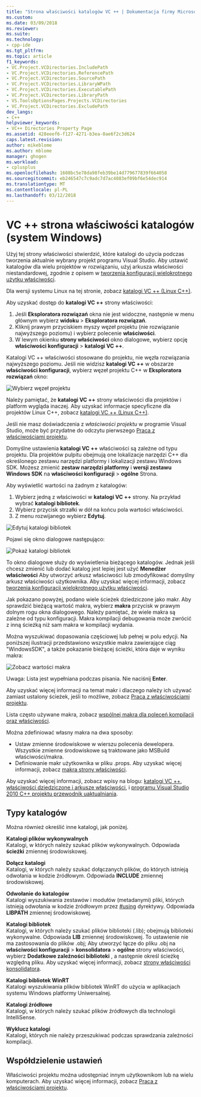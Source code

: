 ```yaml
---
title: "Strona właściwości katalogów VC ++ | Dokumentacja firmy Microsoft"
ms.custom: 
ms.date: 03/09/2018
ms.reviewer: 
ms.suite: 
ms.technology:
- cpp-ide
ms.tgt_pltfrm: 
ms.topic: article
f1_keywords:
- VC.Project.VCDirectories.IncludePath
- VC.Project.VCDirectories.ReferencePath
- VC.Project.VCDirectories.SourcePath
- VC.Project.VCDirectories.LibraryWPath
- VC.Project.VCDirectories.ExecutablePath
- VC.Project.VCDirectories.LibraryPath
- VS.ToolsOptionsPages.Projects.VCDirectories
- VC.Project.VCDirectories.ExcludePath
dev_langs:
- C++
helpviewer_keywords:
- VC++ Directories Property Page
ms.assetid: 428eeef6-f127-4271-b3ea-0ae6f2c3d624
caps.latest.revision: 
author: mikeblome
ms.author: mblome
manager: ghogen
ms.workload:
- cplusplus
ms.openlocfilehash: 1608bc5e78da98feb39be14d779677839f664058
ms.sourcegitcommit: eb246547c7c9adc7d7ac4083ef09bf6e54dec914
ms.translationtype: MT
ms.contentlocale: pl-PL
ms.lasthandoff: 03/12/2018
---
```

# <a name="vc-directories-property-page-windows"></a>VC ++ strona właściwości katalogów (system Windows)

Użyj tej strony właściwości stwierdzić, które katalogi do użycia podczas tworzenia aktualnie wybrany projekt programu Visual Studio. Aby ustawić katalogów dla wielu projektów w rozwiązaniu, użyj arkusza właściwości niestandardowej, zgodnie z opisem w [tworzenia konfiguracji wielokrotnego użytku właściwości](working-with-project-properties.md#bkmkPropertySheets).

Dla wersji systemu Linux na tej stronie, zobacz [katalogi VC ++ (Linux C++)](../linux/prop-pages/directories-linux.md).   

Aby uzyskać dostęp do **katalogi VC ++** strony właściwości:

1. Jeśli **Eksploratora rozwiązań** okna nie jest widoczne, następnie w menu głównym wybierz **widoku** > **Eksploratora rozwiązań**.
1. Kliknij prawym przyciskiem myszy węzeł projektu (nie rozwiązanie najwyższego poziomu) i wybierz polecenie **właściwości**.
1. W lewym okienku **strony właściwości** okno dialogowe, wybierz opcję **właściwości konfiguracji** > **katalogi VC ++**.  

Katalogi VC ++ właściwości stosowane do projektu, nie węzła rozwiązania najwyższego poziomu. Jeśli nie widzisz **katalogi VC ++** w obszarze **właściwości konfiguracji**, wybierz węzeł projektu C++ w **Eksploratora rozwiązań** okno: 

![Wybierz węzeł projektu](media/vcppdir.png "wybierz węzeł projektu, aby wyświetlić właściwości katalogów VC ++")

Należy pamiętać, że **katalogi VC ++** strony właściwości dla projektów i platform wygląda inaczej. Aby uzyskać informacje specyficzne dla projektów Linux C++, zobacz [katalogi VC ++ (Linux C++)](../linux/prop-pages/directories-linux.md). 
 
Jeśli nie masz doświadczenia z *właściwości projektu* w programie Visual Studio, może być przydatne do odczytu pierwszego [Praca z właściwościami projektu](working-with-project-properties.md). 
 
Domyślne ustawienia **katalogi VC ++** właściwości są zależne od typu projektu. Dla projektów pulpitu obejmują one lokalizacje narzędzi C++ dla określonego zestawu narzędzi platformy i lokalizacji zestawu Windows SDK. Możesz zmienić **zestaw narzędzi platformy** i **wersji zestawu Windows SDK** na **właściwości konfiguracji** > **ogólne** Strona. 

Aby wyświetlić wartości na żadnym z katalogów:

1. Wybierz jedną z właściwości w **katalogi VC ++** strony. Na przykład wybrać **katalogi bibliotek**.
1. Wybierz przycisk strzałki w dół na końcu pola wartości właściwości.
1. Z menu rozwijanego wybierz **Edytuj**.

![Edytuj katalogi bibliotek](media/vcppdir_libdir_edit.png "okna dialogowego, aby edytować ścieżki biblioteki")

Pojawi się okno dialogowe następująco: 

![Pokaż katalogi bibliotek](media/vcppdir_libdir.png "okna dialogowego, aby dodać lub usunąć ścieżki biblioteki")

To okno dialogowe służy do wyświetlenia bieżącego katalogów. Jednak jeśli chcesz zmienić lub dodać katalog jest lepiej jest użyć **Menedżer właściwości** Aby utworzyć arkusz właściwości lub zmodyfikować domyślny arkusz właściwości użytkownika. Aby uzyskać więcej informacji, zobacz [tworzenia konfiguracji wielokrotnego użytku właściwości](working-with-project-properties.md#bkmkPropertySheets).

Jak pokazano powyżej, podano wiele ścieżek dziedziczone jako makr.  Aby sprawdzić bieżącą wartość makra, wybierz **makra** przycisk w prawym dolnym rogu okna dialogowego. Należy pamiętać, że wiele makra są zależne od typu konfiguracji. Makra kompilacji debugowania może zwrócić z inną ścieżką niż sam makra w kompilacji wydania. 

Można wyszukiwać dopasowania częściowej lub pełnej w polu edycji. Na poniższej ilustracji przedstawiono wszystkie makra zawierające ciąg "WindowsSDK", a także pokazanie bieżącej ścieżki, która daje w wyniku makra:

![Zobacz wartości makra](media/vcppdir_libdir_macros.png "okna dialogowego, aby edytować makra")

Uwaga: Lista jest wypełniana podczas pisania. Nie naciśnij **Enter**.

Aby uzyskać więcej informacji na temat makr i dlaczego należy ich używać zamiast ustalony ścieżek, jeśli to możliwe, zobacz [Praca z właściwościami projektu](../ide/working-with-project-properties.md#bkmkPropertiesVersusMacros). 

Lista często używane makra, zobacz [wspólnej makra dla poleceń kompilacji oraz właściwości](https://docs.microsoft.com/en-us/cpp/ide/common-macros-for-build-commands-and-properties).

Można zdefiniować własny makra na dwa sposoby:
-   Ustaw zmienne środowiskowe w wierszu polecenia dewelopera. Wszystkie zmienne środowiskowe są traktowane jako MSBuild właściwości/makra.
-   Definiowanie makr użytkownika w pliku .props. Aby uzyskać więcej informacji, zobacz [makra strony właściwości](working-with-project-properties.md#bkmkPropertiesVersusMacros). 

Aby uzyskać więcej informacji, zobacz wpisy na blogu: [katalogi VC ++](http://blogs.msdn.com/b/vsproject/archive/2009/07/07/vc-directories.aspx), [właściwości dziedziczone i arkusze właściwości](http://blogs.msdn.com/b/vsproject/archive/2009/06/23/inherited-properties-and-property-sheets.aspx), i [programu Visual Studio 2010 C++ projektu przewodnik uaktualniania](http://blogs.msdn.com/b/vcblog/archive/2010/03/02/visual-studio-2010-c-project-upgrade-guide.aspx).  
  
## <a name="directory-types"></a>Typy katalogów

Można również określić inne katalogi, jak poniżej.  
  
**Katalogi plików wykonywalnych**<br/>
Katalogi, w których należy szukać plików wykonywalnych. Odpowiada **ścieżki** zmiennej środowiskowej.

**Dołącz katalogi**<br/>
Katalogi, w których należy szukać dołączanych plików, do których istnieją odwołania w kodzie źródłowym. Odpowiada **INCLUDE** zmiennej środowiskowej.

**Odwołanie do katalogów**<br/>
 Katalogi wyszukiwania zestawów i modułów (metadanymi) pliki, których istnieją odwołania w kodzie źródłowym przez [#using](../preprocessor/hash-using-directive-cpp.md) dyrektywy. Odpowiada **LIBPATH** zmiennej środowiskowej.

**Katalogi bibliotek**<br/>
Katalogi, w których należy szukać plików biblioteki (.lib); obejmują biblioteki wykonywalne. Odpowiada **LIB** zmiennej środowiskowej. To ustawienie nie ma zastosowania do plików .obj; Aby utworzyć łącze do pliku .obj na **właściwości konfiguracji** > **konsolidatora** > **ogólne** strony właściwości, wybierz  **Dodatkowe zależności biblioteki** , a następnie określ ścieżkę względną pliku. Aby uzyskać więcej informacji, zobacz [strony właściwości konsolidatora](../ide/linker-property-pages.md).

**Katalogi bibliotek WinRT**<br/>
Katalogi wyszukiwania plików bibliotek WinRT do użycia w aplikacjach systemu Windows platformy Uniwersalnej. 

**Katalogi źródłowe**<br/>
Katalogi, w których należy szukać plików źródłowych dla technologii IntelliSense.

**Wyklucz katalogi**<br/>
Katalogi, których nie należy przeszukiwać podczas sprawdzania zależności kompilacji.

## <a name="sharing-the-settings"></a>Współdzielenie ustawień

Właściwości projektu można udostępniać innym użytkownikom lub na wielu komputerach. Aby uzyskać więcej informacji, zobacz [Praca z właściwościami projektu](../ide/working-with-project-properties.md).
